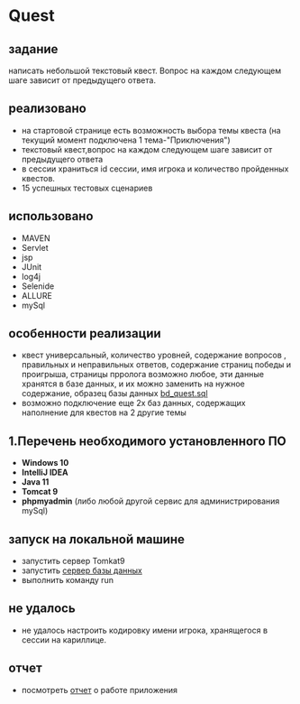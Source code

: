 # Quest
## задание
написать небольшой текстовый квест. Вопрос на каждом следующем шаге зависит от предыдущего ответа.

## реализовано
- на стартовой странице есть возможность выбора темы квеста (на текущий момент подключена 1 тема-"Приключения")
- текстовый квест,вопрос на каждом следующем шаге зависит от предыдущего ответа
- в сессии храниться id сессии, имя игрока и количество пройденных квестов.
- 15 успешных тестовых сценариев



## использовано
- MAVEN
- Servlet
- jsp
- JUnit
- log4j
- Selenide
- ALLURE
- mySql

## особенности реализации
- квест универсальный, количество уровней, содержание вопросов , правильных и неправильных ответов, содержание страниц победы и проигрыша, страницы прролога возможно любое, эти данные хранятся в базе данных, и их можно заменить на нужное содержание, образец базы данных  [bd_quest.sql](https://github.com/UBCh/ru.javarush.november.chuvashova.quest/blob/master/src/main/resources/bd_quest.sql)
- возможно подключение еще 2х баз данных, содержащих наполнение для квестов на 2 другие темы

## 1.Перечень необходимого установленного ПО

* **Windows 10**
* **IntelliJ IDEA**
* **Java 11**
* **Tomcat 9**
* **phpmyadmin**  (либо любой другой сервис для администрирования mySql)

## запуск на локальной машине
- запустить  сервер Tomkat9
- запустить [сервер базы данных](http://www.phpmyadmin.net) 
- выполнить команду run

## не удалось
- не удалось настроить кодировку имени игрока, хранящегося в сессии на кариллице.

## отчет

- посмотреть  [отчет](https://github.com/UBCh/ru.javarush.november.chuvashova.quest/tree/three/report) о работе приложения



